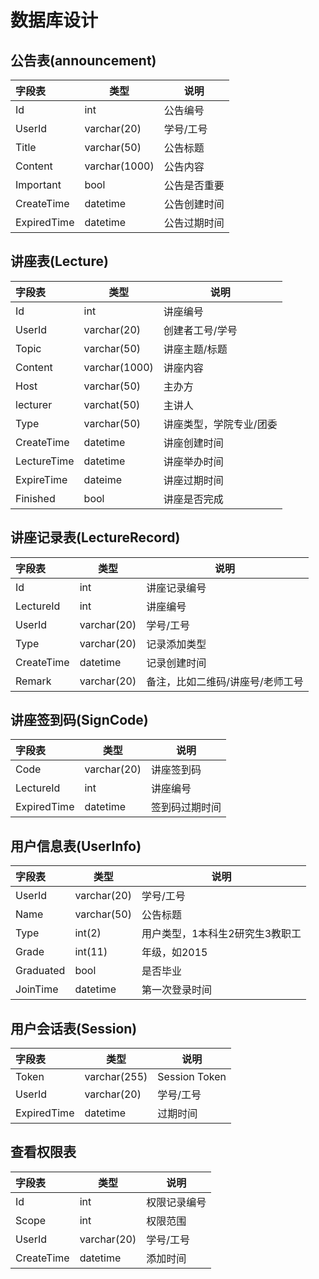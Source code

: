 # 数据库设计

## 公告表(announcement)

|字段表  |类型          |说明                          |
|:-------|-------------|------------------------------|
|Id      | int         | 公告编号                      |
|UserId  | varchar(20) | 学号/工号                     |
|Title   | varchar(50) | 公告标题                     |
|Content | varchar(1000)| 公告内容                    |
|Important | bool       | 公告是否重要                |
|CreateTime | datetime  | 公告创建时间                 |
|ExpiredTime| datetime  | 公告过期时间                 |

## 讲座表(Lecture)

|字段表      | 类型        |说明                          |
|:----------|-------------|------------------------------|
|Id         | int         | 讲座编号                      |
|UserId     | varchar(20) | 创建者工号/学号               |
|Topic      | varchar(50)  | 讲座主题/标题                |
|Content    | varchar(1000)| 讲座内容                     |
|Host       | varchar(50)  | 主办方                       |
|lecturer   | varchat(50)  | 主讲人                       |
|Type       | varchar(50)  | 讲座类型，学院专业/团委       |
|CreateTime | datetime     | 讲座创建时间                 |
|LectureTime| datetime     | 讲座举办时间                 |
|ExpireTime | dateime      | 讲座过期时间                 |
|Finished   | bool         | 讲座是否完成                 |

## 讲座记录表(LectureRecord)

|字段表     |类型           |说明                          |
|:----------|--------------|------------------------------|
|Id         | int          | 讲座记录编号                  |
|LectureId  | int          | 讲座编号                      |
|UserId     | varchar(20)  | 学号/工号                     |
|Type       | varchar(20)  | 记录添加类型                  |
|CreateTime | datetime     | 记录创建时间                  |
|Remark     | varchar(20)  | 备注，比如二维码/讲座号/老师工号|

## 讲座签到码(SignCode)

|字段表     |类型           |说明                          |
|:----------|--------------|------------------------------|
|Code       | varchar(20)  | 讲座签到码                    |
|LectureId  | int          | 讲座编号                      |
|ExpiredTime | datetime     | 签到码过期时间                |

## 用户信息表(UserInfo)

|字段表   |类型          |说明                          |
|:--------|-------------|------------------------------|
|UserId   | varchar(20) | 学号/工号                     |
|Name     | varchar(50) | 公告标题                      |
|Type     | int(2)      | 用户类型，1本科生2研究生3教职工 |
|Grade    | int(11)     | 年级，如2015                  |
|Graduated| bool        | 是否毕业                      |
|JoinTime | datetime    | 第一次登录时间                 |

## 用户会话表(Session)

|字段表      |类型          |说明                          |
|:-----------|-------------|------------------------------|
|Token       | varchar(255)| Session Token                |
|UserId      | varchar(20) | 学号/工号                     |
|ExpiredTime | datetime    | 过期时间                      |

## 查看权限表

|字段表      |类型          |说明                          |
|:-----------|-------------|------------------------------|
|Id          | int         | 权限记录编号                  |
|Scope       | int         | 权限范围                      |
|UserId      | varchar(20) | 学号/工号                     |
|CreateTime  | datetime    | 添加时间                      |